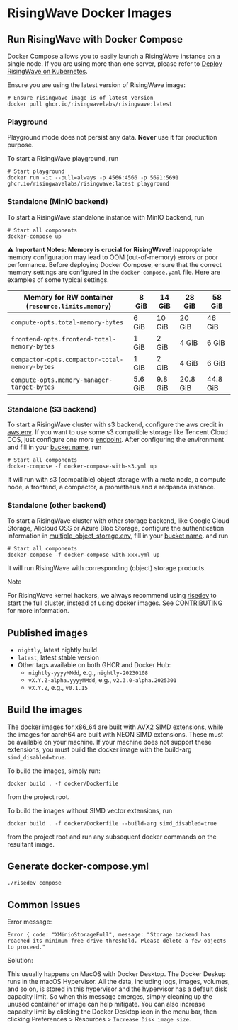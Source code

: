 # RisingWave Docker Images

## Run RisingWave with Docker Compose

Docker Compose allows you to easily launch a RisingWave instance on a single node. If you are using more than one server, please refer to [Deploy RisingWave on Kubernetes](https://docs.risingwave.com/deploy/risingwave-kubernetes).


Ensure you are using the latest version of RisingWave image:

```
# Ensure risingwave image is of latest version
docker pull ghcr.io/risingwavelabs/risingwave:latest
```

### Playground

Playground mode does not persist any data. **Never** use it for production purpose.

To start a RisingWave playground, run

```
# Start playground
docker run -it --pull=always -p 4566:4566 -p 5691:5691 ghcr.io/risingwavelabs/risingwave:latest playground
```

### Standalone (MinIO backend)

To start a RisingWave standalone instance with MinIO backend, run

```
# Start all components
docker-compose up
```

**⚠️ Important Notes: Memory is crucial for RisingWave!** Inappropriate memory configuration may lead to OOM (out-of-memory) errors or poor performance. Before deploying Docker Compose, ensure that the correct memory settings are configured in the `docker-compose.yaml` file. Here are examples of some typical settings.

| Memory for RW container (`resource.limits.memory`) | 8 GiB | 14 GiB | 28 GiB | 58 GiB |
|----------------------------------------------------|---|---|---|---|
| `compute-opts.total-memory-bytes`                  | 6 GiB | 10 GiB | 20 GiB | 46 GiB |
| `frontend-opts.frontend-total-memory-bytes`        | 1 GiB | 2 GiB | 4 GiB | 6 GiB |
| `compactor-opts.compactor-total-memory-bytes`      | 1 GiB | 2 GiB | 4 GiB | 6 GiB |
| `compute-opts.memory-manager-target-bytes`         | 5.6 GiB | 9.8 GiB | 20.8 GiB | 44.8 GiB |


### Standalone (S3 backend)

To start a RisingWave cluster with s3 backend, configure the aws credit in [aws.env](https://github.com/risingwavelabs/risingwave/blob/main/docker/aws.env).
If you want to use some s3 compatible storage like Tencent Cloud COS, just configure one more [endpoint](https://github.com/risingwavelabs/risingwave/blob/a2684461e379ce73f8d730982147439e2379de16/docker/aws.env#L7).
After configuring the environment and fill in your [bucket name](https://github.com/risingwavelabs/risingwave/blob/a2684461e379ce73f8d730982147439e2379de16/docker/docker-compose-with-s3.yml#L196), run

```
# Start all components
docker-compose -f docker-compose-with-s3.yml up
```

It will run with s3 (compatible) object storage with a meta node, a compute node, a frontend, a compactor, a prometheus and a redpanda instance.

### Standalone (other backend)

To start a RisingWave cluster with other storage backend, like Google Cloud Storage, Alicloud OSS or Azure Blob Storage, configure the authentication information in [multiple_object_storage.env](https://github.com/risingwavelabs/risingwave/blob/main/docker/multiple_object_storage.env), fill in your [bucket name](https://github.com/risingwavelabs/risingwave/blob/a2684461e379ce73f8d730982147439e2379de16/docker/docker-compose-with-gcs.yml#L196).
and run

```
# Start all components
docker-compose -f docker-compose-with-xxx.yml up
```

It will run RisingWave with corresponding (object) storage products.

> [!NOTE]
>
> For RisingWave kernel hackers, we always recommend using [risedev](../src/risedevtool/README.md) to start the full cluster, instead of using docker images.
> See [CONTRIBUTING](../CONTRIBUTING.md) for more information.


## Published images

- `nightly`, latest nightly build
- `latest`, latest stable version
- Other tags available on both GHCR and Docker Hub:
  - `nightly-yyyyMMdd`, e.g., `nightly-20230108`
  - `vX.Y.Z-alpha.yyyyMMdd`, e.g., `v2.3.0-alpha.2025301`
  - `vX.Y.Z`, e.g., `v0.1.15`

## Build the images

The docker images for x86_64 are built with AVX2 SIMD extensions, while the images for aarch64 are built with NEON SIMD extensions. These must be available on your machine. If your machine does not support these extensions, you must build the docker image with the build-arg `simd_disabled=true`.

To build the images, simply run:

```
docker build . -f docker/Dockerfile
```

from the project root.

To build the images without SIMD vector extensions, run

```
docker build . -f docker/Dockerfile --build-arg simd_disabled=true
```

from the project root and run any subsequent docker commands on the resultant image.

## Generate docker-compose.yml

```bash
./risedev compose
```

## Common Issues

Error message:
```
Error { code: "XMinioStorageFull", message: "Storage backend has reached its minimum free drive threshold. Please delete a few objects to proceed."
```

Solution:

This usually happens on MacOS with Docker Desktop. The Docker Deskup runs in the macOS Hypervisor. All the data, including logs, images, volumes, and so on, is stored in this hypervisor and the hypervisor has a default disk capacity limit. So when this message emerges, simply cleaning up the unused container or image can help mitigate. You can also increase capacity limit by clicking the Docker Desktop icon in the menu bar, then clicking Preferences > Resources > `Increase Disk image size`.
